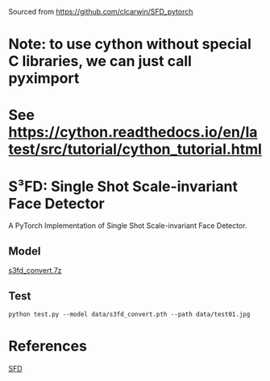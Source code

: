 Sourced from https://github.com/clcarwin/SFD_pytorch

# Note: to use cython without special C libraries, we can just call pyximport
# See https://cython.readthedocs.io/en/latest/src/tutorial/cython_tutorial.html


# S³FD: Single Shot Scale-invariant Face Detector
A PyTorch Implementation of Single Shot Scale-invariant Face Detector.

## Model
[s3fd_convert.7z](https://github.com/clcarwin/SFD_pytorch/releases/tag/v0.1)

## Test
```
python test.py --model data/s3fd_convert.pth --path data/test01.jpg
```

# References
[SFD](https://github.com/sfzhang15/SFD)
